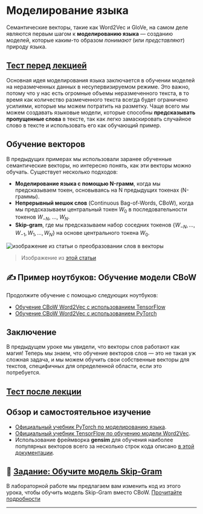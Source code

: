 <!--
CO_OP_TRANSLATOR_METADATA:
{
  "original_hash": "7ba20f54a5bfcd6521018cdfb17c7c57",
  "translation_date": "2025-09-23T08:02:39+00:00",
  "source_file": "lessons/5-NLP/15-LanguageModeling/README.md",
  "language_code": "ru"
}
-->
# Моделирование языка

Семантические векторы, такие как Word2Vec и GloVe, на самом деле являются первым шагом к **моделированию языка** — созданию моделей, которые каким-то образом *понимают* (или *представляют*) природу языка.

## [Тест перед лекцией](https://ff-quizzes.netlify.app/en/ai/quiz/29)

Основная идея моделирования языка заключается в обучении моделей на неразмеченных данных в несупервизируемом режиме. Это важно, потому что у нас есть огромные объемы неразмеченного текста, в то время как количество размеченного текста всегда будет ограничено усилиями, которые мы можем потратить на разметку. Чаще всего мы можем создавать языковые модели, которые способны **предсказывать пропущенные слова** в тексте, так как легко замаскировать случайное слово в тексте и использовать его как обучающий пример.

## Обучение векторов

В предыдущих примерах мы использовали заранее обученные семантические векторы, но интересно понять, как эти векторы можно обучать. Существует несколько подходов:

* **Моделирование языка с помощью N-грамм**, когда мы предсказываем токен, основываясь на N предыдущих токенах (N-граммы).
* **Непрерывный мешок слов** (Continuous Bag-of-Words, CBoW), когда мы предсказываем центральный токен $W_0$ в последовательности токенов $W_{-N}$, ..., $W_N$.
* **Skip-gram**, где мы предсказываем набор соседних токенов {$W_{-N},\dots, W_{-1}, W_1,\dots, W_N$} на основе центрального токена $W_0$.

![изображение из статьи о преобразовании слов в векторы](../../../../../translated_images/example-algorithms-for-converting-words-to-vectors.fbe9207a726922f6f0f5de66427e8a6eda63809356114e28fb1fa5f4a83ebda7.ru.png)

> Изображение из [этой статьи](https://arxiv.org/pdf/1301.3781.pdf)

## ✍️ Пример ноутбуков: Обучение модели CBoW

Продолжите обучение с помощью следующих ноутбуков:

* [Обучение CBoW Word2Vec с использованием TensorFlow](CBoW-TF.ipynb)
* [Обучение CBoW Word2Vec с использованием PyTorch](CBoW-PyTorch.ipynb)

## Заключение

В предыдущем уроке мы увидели, что векторы слов работают как магия! Теперь мы знаем, что обучение векторов слов — это не такая уж сложная задача, и мы можем обучить свои собственные векторы для текстов, специфичных для определенной области, если это потребуется.

## [Тест после лекции](https://ff-quizzes.netlify.app/en/ai/quiz/30)

## Обзор и самостоятельное изучение

* [Официальный учебник PyTorch по моделированию языка](https://pytorch.org/tutorials/beginner/nlp/word_embeddings_tutorial.html).
* [Официальный учебник TensorFlow по обучению модели Word2Vec](https://www.TensorFlow.org/tutorials/text/word2vec).
* Использование фреймворка **gensim** для обучения наиболее популярных векторов всего за несколько строк кода описано [в этой документации](https://pytorch.org/tutorials/beginner/nlp/word_embeddings_tutorial.html).

## 🚀 [Задание: Обучите модель Skip-Gram](lab/README.md)

В лабораторной работе мы предлагаем вам изменить код из этого урока, чтобы обучить модель Skip-Gram вместо CBoW. [Прочитайте подробности](lab/README.md)

---

